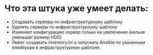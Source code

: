 # Что эта штука уже умеет делать: 
- Создавать серверы по инфраструктурнуму шаблону
- Удалять серверы по инфраструктурнуму шаблону
- Изменяет конфигурацию сервер только на увелечение (нельзя уменьшат размер HDD)
- Умеет создавать inventory.ini и запускать Ansible по указанным плейбукам в инфраструктурном шаблоне